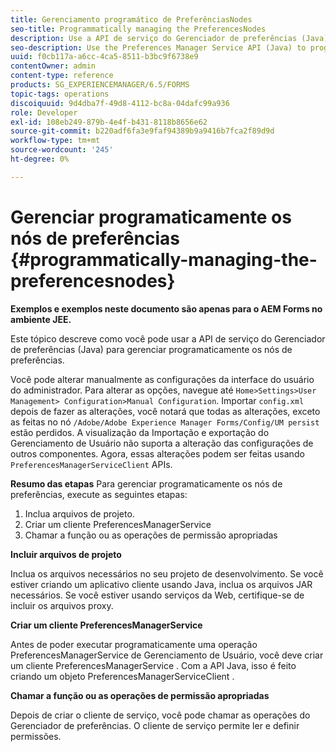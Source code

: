 ```yaml
---
title: Gerenciamento programático de PreferênciasNodes
seo-title: Programmatically managing the PreferencesNodes
description: Use a API de serviço do Gerenciador de preferências (Java) para gerenciar programaticamente os nós de preferências.
seo-description: Use the Preferences Manager Service API (Java) to programmatically manage the Preferences Nodes.
uuid: f0cb117a-a6cc-4ca5-8511-b3bc9f6738e9
contentOwner: admin
content-type: reference
products: SG_EXPERIENCEMANAGER/6.5/FORMS
topic-tags: operations
discoiquuid: 9d4dba7f-49d8-4112-bc8a-04dafc99a936
role: Developer
exl-id: 108eb249-879b-4e4f-b431-8118b8656e62
source-git-commit: b220adf6fa3e9faf94389b9a9416b7fca2f89d9d
workflow-type: tm+mt
source-wordcount: '245'
ht-degree: 0%

---
```


# Gerenciar programaticamente os nós de preferências {#programmatically-managing-the-preferencesnodes}

**Exemplos e exemplos neste documento são apenas para o AEM Forms no ambiente JEE.**

Este tópico descreve como você pode usar a API de serviço do Gerenciador de preferências (Java) para gerenciar programaticamente os nós de preferências.

Você pode alterar manualmente as configurações da interface do usuário do administrador. Para alterar as opções, navegue até `Home>Settings>User Management> Configuration>Manual Configuration`. Importar `config.xml` depois de fazer as alterações, você notará que todas as alterações, exceto as feitas no nó `/Adobe/Adobe Experience Manager Forms/Config/UM persist` estão perdidos. A visualização da Importação e exportação do Gerenciamento de Usuário não suporta a alteração das configurações de outros componentes. Agora, essas alterações podem ser feitas usando `PreferencesManagerServiceClient` APIs.

**Resumo das etapas** Para gerenciar programaticamente os nós de preferências, execute as seguintes etapas:

1. Inclua arquivos de projeto.
1. Criar um cliente PreferencesManagerService
1. Chamar a função ou as operações de permissão apropriadas

**Incluir arquivos de projeto**

Inclua os arquivos necessários no seu projeto de desenvolvimento. Se você estiver criando um aplicativo cliente usando Java, inclua os arquivos JAR necessários. Se você estiver usando serviços da Web, certifique-se de incluir os arquivos proxy.

**Criar um cliente PreferencesManagerService**

Antes de poder executar programaticamente uma operação PreferencesManagerService de Gerenciamento de Usuário, você deve criar um cliente PreferencesManagerService . Com a API Java, isso é feito criando um objeto PreferencesManagerServiceClient .

**Chamar a função ou as operações de permissão apropriadas**

Depois de criar o cliente de serviço, você pode chamar as operações do Gerenciador de preferências. O cliente de serviço permite ler e definir permissões.
